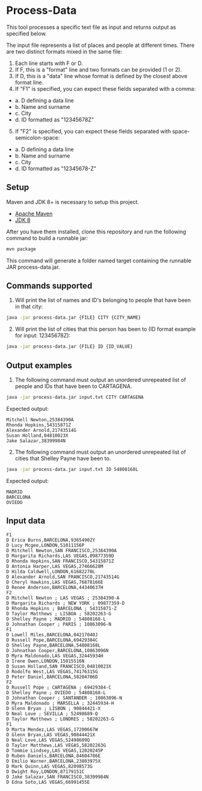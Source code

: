 Process-Data
========

This tool processes a specific text file as input and returns output as specified below.

The input file represents a list of places and people at different times. There are two distinct formats mixed in the same file:

1. Each line starts with F or D.
2. If F, this is a "format" line and two formats can be provided (1 or 2).
3. If D, this is a "data" line whose format is defined by the closest above format line.
4. If "F1" is specified, you can expect these fields separated with a comma:
 * a. D defining a data line
 * b. Name and surname
 * c. City
 * d. ID formatted as "12345678Z"
5. If "F2" is specified, you can expect these fields separated with space-semicolon-space:
 * a. D defining a data line
 * b. Name and surname
 * c. City
 * d. ID formatted as "12345678-Z"

## Setup

Maven and JDK 8+ is necessary to setup this project. 
 * [Apache Maven](https://maven.apache.org/download.cgi)
 * [JDK 8](https://www.oracle.com/technetwork/pt/java/javase/downloads/jdk8-downloads-2133151.html)

After you have them installed, clone this repository and run the following command to build a runnable jar: 

```bash
mvn package
```

This command will generate a folder named target containing the runnable JAR process-data.jar.

## Commands supported

1. Will print the list of names and ID's belonging to people that have been in that city:
```bash
java -jar process-data.jar {FILE} CITY {CITY_NAME}
``` 

2. Will print the list of cities that this person has been to (ID format example for input: 12345678Z):
```bash
java -jar process-data.jar {FILE} ID {ID_VALUE} 
``` 

## Output examples

1. The following command must output an unordered unrepeated list of people and IDs that have been to CARTAGENA.
```bash
java -jar process-data.jar input.txt CITY CARTAGENA
```

Expected output:
```
Mitchell Newton,25384390A
Rhonda Hopkins,54315871Z
Alexander Arnold,21743514G
Susan Holland,04810023X
Jake Salazar,38399984N
```

2. The following command must output an unordered unrepeated list of cities that Shelley Payne have been to.
```bash
java -jar process-data.jar input.txt ID 54808168L
```

Expected output:
```
MADRID
BARCELONA
OVIEDO
```

## Input data

```
F1
D Erica Burns,BARCELONA,93654902Y
D Lucy Mcgee,LONDON,51011156P
D Mitchell Newton,SAN FRANCISCO,25384390A
D Margarita Richards,LAS VEGAS,09877359D
D Rhonda Hopkins,SAN FRANCISCO,54315871Z
D Antonia Harper,LAS VEGAS,27466628M
D Hilda Caldwell,LONDON,61682270L
D Alexander Arnold,SAN FRANCISCO,21743514G
D Cheryl Hawkins,LAS VEGAS,76878166E
D Renee Anderson,BARCELONA,44340637H
F2
D Mitchell Newton ; LAS VEGAS ; 25384390-A
D Margarita Richards ; NEW YORK ; 09877359-D
D Rhonda Hopkins ; BARCELONA ; 54315871-Z
D Taylor Matthews ; LISBOA ; 58202263-G
D Shelley Payne ; MADRID ; 54808168-L
D Johnathan Cooper ; PARIS ; 10863096-N
F1
D Lowell Miles,BARCELONA,04217040J
D Russell Pope,BARCELONA,69429384C
D Shelley Payne,BARCELONA,54808168L
D Johnathan Cooper,BARCELONA,10863096N
D Myra Maldonado,LAS VEGAS,32445934H
D Irene Owen,LONDON,15015516N
D Susan Holland,SAN FRANCISCO,04810023X
D Rodolfo West,LAS VEGAS,74176315G
D Peter Daniel,BARCELONA,58204706D
F2
D Russell Pope ; CARTAGENA ; 69429384-C
D Shelley Payne ; OVIEDO ; 54808168-L
D Johnathan Cooper ; SANTANDER ; 10863096-N
D Myra Maldonado ; MARSELLA ; 32445934-H
D Glenn Bryan ; LISBON ; 90844421-X
D Neal Love ; SEVILLA ; 52498689-Q
D Taylor Matthews ; LONDRES ; 58202263-G
F1
D Marta Mendez,LAS VEGAS,17200667W
D Glenn Bryan,LAS VEGAS,90844421X
D Neal Love,LAS VEGAS,52498689Q
D Taylor Matthews,LAS VEGAS,58202263G
D Tommie Lindsey,LAS VEGAS,12020245P
D Ruben Daniels,BARCELONA,84604786E
D Emilio Warner,BARCELONA,23803975X
D Mark Quinn,LAS VEGAS,82098573G
D Dwight Roy,LONDON,87179151C
D Jake Salazar,SAN FRANCISCO,38399984N
D Edna Soto,LAS VEGAS,66991455E
```